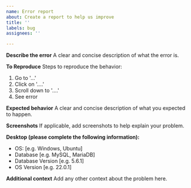 ```yaml
---
name: Error report
about: Create a report to help us improve
title: ''
labels: bug
assignees: ''

---
```


**Describe the error**
A clear and concise description of what the error is.

**To Reproduce**
Steps to reproduce the behavior:
1. Go to '...'
2. Click on '....'
3. Scroll down to '....'
4. See error

**Expected behavior**
A clear and concise description of what you expected to happen.

**Screenshots**
If applicable, add screenshots to help explain your problem.

**Desktop (please complete the following information):**
 - OS: [e.g. Windows, Ubuntu]
 - Database [e.g. MySQL, MariaDB]
 - Database Version [e.g. 5.6.1]
 - OS Version [e.g. 22.0.1]

**Additional context**
Add any other context about the problem here.
